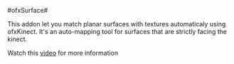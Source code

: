 #ofxSurface#

This addon let you match planar surfaces with textures automaticaly using ofxKinect.
It's an auto-mapping tool for surfaces that are strictly facing the kinect.

 
Watch this [video](http://www.youtube.com/watch?feature=player_embedded&v=h5dMhWin4i4#!) for more information 
